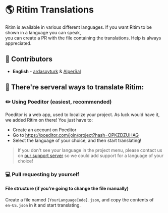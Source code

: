 # 🌎 Ritim Translations
Ritim is available in various different languages.
If you want Ritim to be shown in a language you can speak, <br>you can create a PR with the file containing the translations. Help is always appreciated.

## 🤠 Contributors
- **English** - [ardasoyturk](https://github.com/ardasoyturk) & [AlperSal](https://github.com/AlperSal)

## 📝 There're serveral ways to translate Ritim:
### ✏️ Using Poeditor (easiest, recommended)

Poeditor is a web app, used to localize your project. As luck would have it, we added Ritim on there! You just have to:

- Create an account on Poeditor
- Go to https://poeditor.com/join/project?hash=OPKZDZUHAG
- Select the language of your choice, and then start translating!

> If you don't see your language in the project menu, please contact us on [our support server](https://discord.gg/m9KPuW4TbA) so we could add support for a language of your choice!

### 💻 Pull requesting by yourself
#### File structure (if you're going to change the file manually)
Create a file named `[YourLanguageCode].json`, and copy the contents of<br>`en-US.json` in it and start translating.
